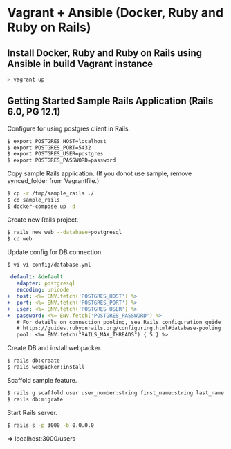 # Vagrant + Ansible (Docker, Ruby and Ruby on Rails)

## Install Docker, Ruby and Ruby on Rails using Ansible in build Vagrant instance

```bash
> vagrant up
```

## Getting Started Sample Rails Application (Rails 6.0, PG 12.1)

Configure for using postgres client in Rails.

```bash
$ export POSTGRES_HOST=localhost
$ export POSTGRES_PORT=5432
$ export POSTGRES_USER=postgres
$ export POSTGRES_PASSWORD=password
```

Copy sample Rails application. (If you donot use sample, remove synced_folder from Vagrantfile.)

```bash
$ cp -r /tmp/sample_rails ./
$ cd sample_rails
$ docker-compose up -d
```

Create new Rails project.

```bash
$ rails new web --database=postgresql
$ cd web
```

Update config for DB connection.

```bash
$ vi vi config/database.yml
```

```yaml
 default: &default
   adapter: postgresql
   encoding: unicode
+  host: <%= ENV.fetch('POSTGRES_HOST') %>
+  port: <%= ENV.fetch('POSTGRES_PORT') %>
+  user: <%= ENV.fetch('POSTGRES_USER') %>
+  password: <%= ENV.fetch('POSTGRES_PASSWORD') %>
   # For details on connection pooling, see Rails configuration guide
   # https://guides.rubyonrails.org/configuring.html#database-pooling
   pool: <%= ENV.fetch("RAILS_MAX_THREADS") { 5 } %>
```

Create DB and install webpacker.

```bash
$ rails db:create
$ rails webpacker:install
```

Scaffold sample feature.

```bash
$ rails g scaffold user user_number:string first_name:string last_name:string
$ rails db:migrate
```

Start Rails server.

```bash
$ rails s -p 3000 -b 0.0.0.0
```

=> localhost:3000/users
